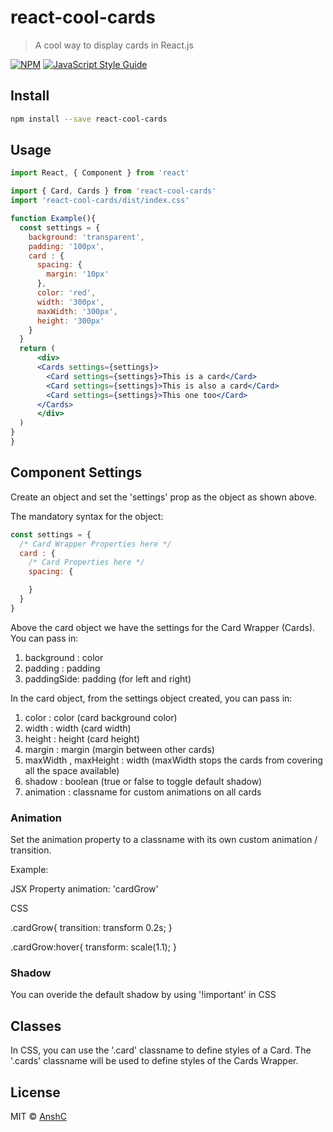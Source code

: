 # react-cool-cards

> A cool way to display cards in React.js

[![NPM](https://img.shields.io/npm/v/react-cool-cards.svg)](https://www.npmjs.com/package/react-cool-cards) [![JavaScript Style Guide](https://img.shields.io/badge/code_style-standard-brightgreen.svg)](https://standardjs.com)

## Install

```bash
npm install --save react-cool-cards
```

## Usage

```jsx
import React, { Component } from 'react'

import { Card, Cards } from 'react-cool-cards'
import 'react-cool-cards/dist/index.css'

function Example(){
  const settings = {
    background: 'transparent',
    padding: '100px',
    card : {
      spacing: {
        margin: '10px'
      },
      color: 'red',
      width: '300px',
      maxWidth: '300px',
      height: '300px'
    }
  }
  return (
      <div>
      <Cards settings={settings}>
        <Card settings={settings}>This is a card</Card>
        <Card settings={settings}>This is also a card</Card>
        <Card settings={settings}>This one too</Card>
      </Cards>
      </div>
  )
}
}
```

## Component Settings

Create an object and set the 'settings' prop as the object as shown above. 

The mandatory syntax for the object: 

```jsx
const settings = {
  /* Card Wrapper Properties here */
  card : {
    /* Card Properties here */
    spacing: {

    }
  }
}

```

Above the card object we have the settings for the Card Wrapper (Cards). You can pass in: 

1. background : color
2. padding : padding
3. paddingSide: padding (for left and right)

In the card object, from the settings object created, you can pass in:

1. color : color (card background color)
2. width : width (card width)
3. height : height (card height)
4. margin : margin (margin between other cards)
5. maxWidth , maxHeight : width (maxWidth stops the cards from covering all the space available)
6. shadow : boolean (true or false to toggle default shadow)
7. animation : classname for custom animations on all cards 

### Animation 

Set the animation property to a classname with its own custom animation / transition. 

Example: 

JSX Property
animation: 'cardGrow'

CSS

.cardGrow{
  transition: transform 0.2s;
}

.cardGrow:hover{
  transform: scale(1.1);
}

### Shadow

You can overide the default shadow by using '!important' in CSS

## Classes

In CSS, you can use the '.card' classname to define styles of a Card. The '.cards' classname will be used to define styles of the Cards Wrapper. 

## License

MIT © [AnshC](https://github.com/AnshC)
